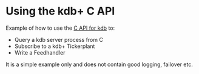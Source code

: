 Using the kdb+ C API
======================================

Example of how to use the [C API for kdb](http://www.timestored.com/kdb-guides/kdb-c-api-example) to:

 - Query a kdb server process from C
 - Subscribe to a kdb+ Tickerplant
 - Write a Feedhandler

It is a simple example only and does not contain good logging, failover etc.